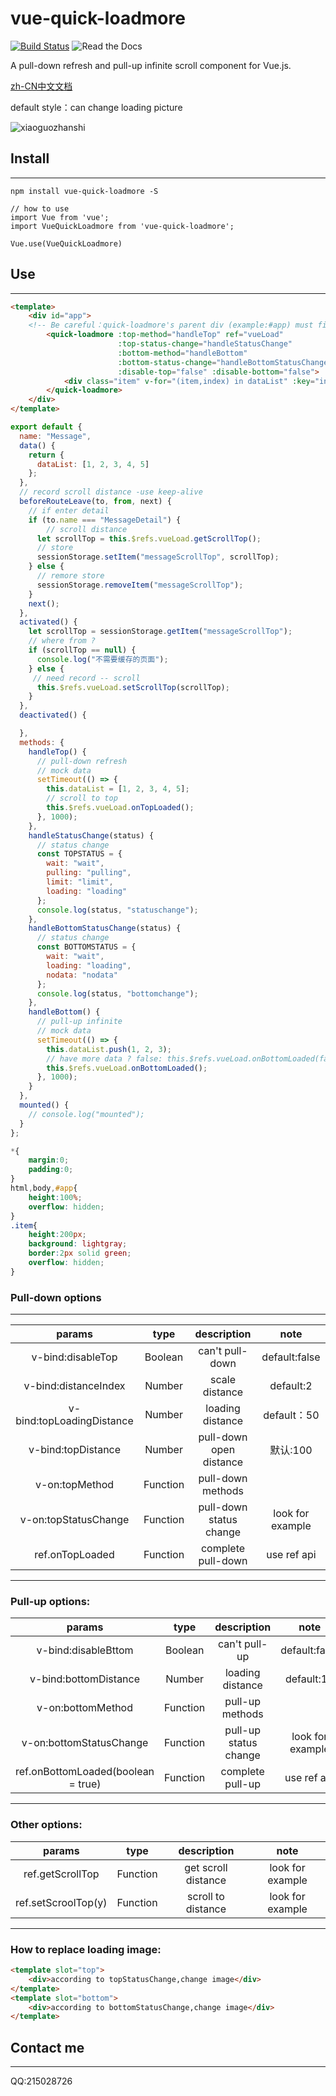 # vue-quick-loadmore
[![Build Status](https://travis-ci.com/duyanpeng/vue-quick-loadmore.svg?branch=master)](https://travis-ci.org/duyanpeng/vue-quick-loadmore)
![Read the Docs](https://img.shields.io/readthedocs/pip.svg)

A pull-down refresh and pull-up infinite scroll component for Vue.js.

[zh-CN中文文档](https://github.com/duyanpeng/vue-quick-loadmore/blob/master/README.zh-CN.md)

default style：can change loading picture

![xiaoguozhanshi](./static/loadmoregif.gif)


## Install
---
`npm install vue-quick-loadmore -S`

```
// how to use
import Vue from 'vue';
import VueQuickLoadmore from 'vue-quick-loadmore';

Vue.use(VueQuickLoadmore)
```

## Use
---
```html
<template>
    <div id="app">
    <!-- Be careful：quick-loadmore's parent div (example:#app) must fixed height and overflow:hidden -->
        <quick-loadmore :top-method="handleTop" ref="vueLoad" 
                        :top-status-change="handleStatusChange" 
                        :bottom-method="handleBottom" 
                        :bottom-status-change="handleBottomStatusChange" 
                        :disable-top="false" :disable-bottom="false">
            <div class="item" v-for="(item,index) in dataList" :key="index">{{index}}</div>
        </quick-loadmore>
    </div>
</template>
```
```javascript
export default {
  name: "Message",
  data() {
    return {
      dataList: [1, 2, 3, 4, 5]
    };
  },
  // record scroll distance -use keep-alive
  beforeRouteLeave(to, from, next) {
    // if enter detail
    if (to.name === "MessageDetail") {
        // scroll distance
      let scrollTop = this.$refs.vueLoad.getScrollTop();
      // store
      sessionStorage.setItem("messageScrollTop", scrollTop);
    } else {
      // remore store  
      sessionStorage.removeItem("messageScrollTop");
    }
    next();
  },
  activated() {  
    let scrollTop = sessionStorage.getItem("messageScrollTop");
    // where from ?
    if (scrollTop == null) {
      console.log("不需要缓存的页面");
    } else {
     // need record -- scroll
      this.$refs.vueLoad.setScrollTop(scrollTop);
    }
  },
  deactivated() {

  },
  methods: {
    handleTop() {
      // pull-down refresh  
      // mock data
      setTimeout(() => {
        this.dataList = [1, 2, 3, 4, 5];
        // scroll to top
        this.$refs.vueLoad.onTopLoaded();
      }, 1000);
    },
    handleStatusChange(status) {
      // status change
      const TOPSTATUS = {
        wait: "wait",
        pulling: "pulling",
        limit: "limit",
        loading: "loading"
      }; 
      console.log(status, "statuschange");
    },
    handleBottomStatusChange(status) {
      // status change  
      const BOTTOMSTATUS = {
        wait: "wait",
        loading: "loading",
        nodata: "nodata"
      };
      console.log(status, "bottomchange");
    },
    handleBottom() {
      // pull-up infinite
      // mock data
      setTimeout(() => {
        this.dataList.push(1, 2, 3);
        // have more data ? false: this.$refs.vueLoad.onBottomLoaded(false))
        this.$refs.vueLoad.onBottomLoaded();
      }, 1000);
    }
  },
  mounted() {
    // console.log("mounted");
  }
};
```
```css
*{
    margin:0;
    padding:0;
}
html,body,#app{
    height:100%;
    overflow: hidden;
}
.item{
    height:200px;
    background: lightgray;
    border:2px solid green;
    overflow: hidden;
}
```

### Pull-down options
---
params|type|description|note
:--:|:--:|:--:|:--:
v-bind:disableTop|Boolean|can't pull-down|default:false
v-bind:distanceIndex|Number|scale distance|default:2
v-bind:topLoadingDistance|Number|loading distance|default：50
v-bind:topDistance|Number|pull-down open distance|默认:100
v-on:topMethod|Function|pull-down methods|
v-on:topStatusChange|Function|pull-down status change|look for example
ref.onTopLoaded|Function|complete pull-down|use ref api
---
### Pull-up options:
params|type|description|note
:--:|:--:|:--:|:--:
v-bind:disableBttom|Boolean|can't pull-up|default:false
v-bind:bottomDistance|Number|loading distance|default:10
v-on:bottomMethod|Function|pull-up methods|
v-on:bottomStatusChange|Function|pull-up status change|look for example
ref.onBottomLoaded(boolean = true)|Function|complete pull-up|use ref api
---
### Other options:
params|type|description|note
:--:|:--:|:--:|:--:
ref.getScrollTop|Function|get scroll distance|look for example
ref.setScroolTop(y)|Function|scroll to distance|look for example
---
### How to replace loading image:

```html
<template slot="top">
    <div>according to topStatusChange,change image</div>
</template>    
<template slot="bottom">
    <div>according to bottomStatusChange,change image</div>
</template>   

```

## Contact me
---
QQ:215028726
